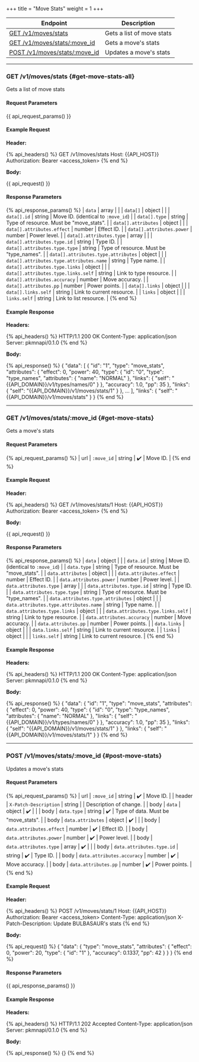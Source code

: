+++
title = "Move Stats"
weight = 1
+++

| Endpoint                                          | Description               |
|---------------------------------------------------|---------------------------|
| [GET /v1/moves/stats](#get-move-stats-all)        | Gets a list of move stats |
| [GET /v1/moves/stats/:move_id](#get-move-stats)   | Gets a move's stats       |
| [POST /v1/moves/stats/:move_id](#post-move-stats) | Updates a move's stats    |

---

### GET /v1/moves/stats {#get-move-stats-all}

Gets a list of move stats

#### Request Parameters

{{ api_request_params() }}

#### Example Request

**Header:**

{% api_headers() %}
GET /v1/moves/stats
Host: {{API_HOST}}
Authorization: Bearer <access_token>
{% end %}

**Body:**

{{ api_request() }}

#### Response Parameters

{% api_response_params() %}
| `data`                                      | array  |                                         |
| `data[]`                                    | object |                                         |
| `data[].id`                                 | string | Move ID. (identical to `:move_id`)      |
| `data[].type`                               | string | Type of resource. Must be "move_stats". |
| `data[].attributes`                         | object |                                         |
| `data[].attributes.effect`                  | number | Effect ID.                              |
| `data[].attributes.power`                   | number | Power level.                            |
| `data[].attributes.type`                    | array  |                                         |
| `data[].attributes.type.id`                 | string | Type ID.                                |
| `data[].attributes.type.type`               | string | Type of resource. Must be "type_names". |
| `data[].attributes.type.attributes`         | object |                                         |
| `data[].attributes.type.attributes.name`    | string | Type name.                              |
| `data[].attributes.type.links`              | object |                                         |
| `data[].attributes.type.links.self`         | string | Link to type resource.                  |
| `data[].attributes.accuracy`                | number | Move accuracy.                          |
| `data[].attributes.pp`                      | number | Power points.                           |
| `data[].links`                              | object |                                         |
| `data[].links.self`                         | string | Link to current resource.               |
| `links`                                     | object |                                         |
| `links.self`                                | string | Link to list resource.                  |
{% end %}

#### Example Response

**Headers:**

{% api_headers() %}
HTTP/1.1 200 OK
Content-Type: application/json
Server: pkmnapi/0.1.0
{% end %}

**Body:**

{% api_response() %}
{
    "data": [
        {
            "id": "1",
            "type": "move_stats",
            "attributes": {
                "effect": 0,
                "power": 40,
                "type": {
                    "id": "0",
                    "type": "type_names",
                    "attributes": {
                        "name": "NORMAL"
                    },
                    "links": {
                        "self": "{{API_DOMAIN}}/v1/types/names/0"
                    }
                },
                "accuracy": 1.0,
                "pp": 35
            },
            "links": {
                "self": "{{API_DOMAIN}}/v1/moves/stats/1"
            }
        },
        ...
    ],
    "links": {
        "self": "{{API_DOMAIN}}/v1/moves/stats"
    }
}
{% end %}

---

### GET /v1/moves/stats/:move_id {#get-move-stats}

Gets a move's stats

#### Request Parameters

{% api_request_params() %}
| url | `:move_id` | string | ✔️ | Move ID. |
{% end %}

#### Example Request

**Header:**

{% api_headers() %}
GET /v1/moves/stats/1
Host: {{API_HOST}}
Authorization: Bearer <access_token>
{% end %}

**Body:**

{{ api_request() }}

#### Response Parameters

{% api_response_params() %}
| `data`                                    | object |                                         |
| `data.id`                                 | string | Move ID. (identical to `:move_id`)      |
| `data.type`                               | string | Type of resource. Must be "move_stats". |
| `data.attributes`                         | object |                                         |
| `data.attributes.effect`                  | number | Effect ID.                              |
| `data.attributes.power`                   | number | Power level.                            |
| `data.attributes.type`                    | array  |                                         |
| `data.attributes.type.id`                 | string | Type ID.                                |
| `data.attributes.type.type`               | string | Type of resource. Must be "type_names". |
| `data.attributes.type.attributes`         | object |                                         |
| `data.attributes.type.attributes.name`    | string | Type name.                              |
| `data.attributes.type.links`              | object |                                         |
| `data.attributes.type.links.self`         | string | Link to type resource.                  |
| `data.attributes.accuracy`                | number | Move accuracy.                          |
| `data.attributes.pp`                      | number | Power points.                           |
| `data.links`                              | object |                                         |
| `data.links.self`                         | string | Link to current resource.               |
| `links`                                   | object |                                         |
| `links.self`                              | string | Link to current resource.               |
{% end %}

#### Example Response

**Headers:**

{% api_headers() %}
HTTP/1.1 200 OK
Content-Type: application/json
Server: pkmnapi/0.1.0
{% end %}

**Body:**

{% api_response() %}
{
    "data": {
        "id": "1",
        "type": "move_stats",
        "attributes": {
            "effect": 0,
            "power": 40,
            "type": {
                "id": "0",
                "type": "type_names",
                "attributes": {
                    "name": "NORMAL"
                },
                "links": {
                    "self": "{{API_DOMAIN}}/v1/types/names/0"
                }
            },
            "accuracy": 1.0,
            "pp": 35
        },
        "links": {
            "self": "{{API_DOMAIN}}/v1/moves/stats/1"
        }
    },
    "links": {
        "self": "{{API_DOMAIN}}/v1/moves/stats/1"
    }
}
{% end %}

---

### POST /v1/moves/stats/:move_id {#post-move-stats}

Updates a move's stats

#### Request Parameters

{% api_request_params() %}
| url    | `:move_id`                       | string | ✔️ | Move ID.                            |
| header | `X-Patch-Description`            | string |   | Description of change.              |
| body   | `data`                           | object | ✔️ |                                     |
| body   | `data.type`                      | string | ✔️ | Type of data. Must be "move_stats". |
| body   | `data.attributes`                | object | ✔️ |                                     |
| body   | `data.attributes.effect`         | number | ✔️ | Effect ID.                          |
| body   | `data.attributes.power`          | number | ✔️ | Power level.                        |
| body   | `data.attributes.type`           | array  | ✔️ |                                     |
| body   | `data.attributes.type.id`        | string | ✔️ | Type ID.                            |
| body   | `data.attributes.accuracy`       | number | ✔️ | Move accuracy.                      |
| body   | `data.attributes.pp`             | number | ✔️ | Power points.                       |
{% end %}

#### Example Request

**Header:**

{% api_headers() %}
POST /v1/moves/stats/1
Host: {{API_HOST}}
Authorization: Bearer <access_token>
Content-Type: application/json
X-Patch-Description: Update BULBASAUR's stats
{% end %}

**Body:**

{% api_request() %}
{
    "data": {
        "type": "move_stats",
        "attributes": {
            "effect": 0,
            "power": 20,
            "type": {
                "id": "1"
            },
            "accuracy": 0.1337,
            "pp": 42
        }
    }
}
{% end %}

#### Response Parameters

{{ api_response_params() }}

#### Example Response

**Headers:**

{% api_headers() %}
HTTP/1.1 202 Accepted
Content-Type: application/json
Server: pkmnapi/0.1.0
{% end %}

**Body:**

{% api_response() %}
{}
{% end %}
